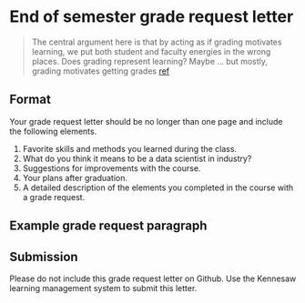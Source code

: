 # End of semester grade request letter

> The central argument here is that by acting as if grading motivates learning, we put both student and faculty energies in the wrong places. Does grading represent learning? Maybe … but mostly, grading motivates getting grades [ref](https://onlinelibrary.wiley.com/doi/abs/10.1111/j.1533-8525.2010.01195.x)

## Format

Your grade request letter should be no longer than one page and include the following elements.

1. Favorite skills and methods you learned during the class.
2. What do you think it means to be a data scientist in industry?
3. Suggestions for improvements with the course.
4. Your plans after graduation.
5. A detailed description of the elements you completed in the course with a grade request.

## Example grade request paragraph

## Submission

Please do not include this grade request letter on Github. Use the Kennesaw learning management system to submit this letter.
